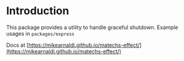 # Introduction

This package provides a utility to handle graceful shutdown. Example usages in `packages/express`

Docs at [https://mikearnaldi.github.io/matechs-effect/](https://mikearnaldi.github.io/matechs-effect/)